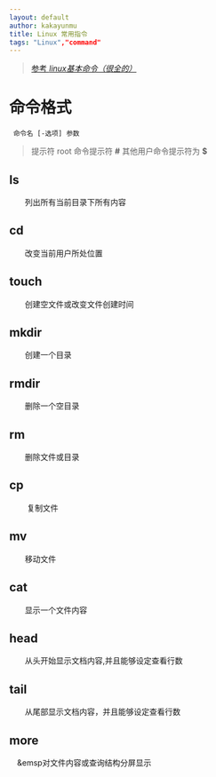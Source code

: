 ```yaml
---
layout: default
author: kakayunmu
title: Linux 常用指令
tags: "Linux","command"
---
```


> [参考 *linux基本命令（很全的）*](http://blog.csdn.net/lykangjia/article/details/11655887)

# 命令格式

` 命令名 [-选项] 参数`

>提示符 root 命令提示符 **#** 其他用户命令提示符为 **$**

## ls

&emsp;&emsp;列出所有当前目录下所有内容

## cd

&emsp;&emsp;改变当前用户所处位置

## touch

&emsp;&emsp;创建空文件或改变文件创建时间

## mkdir

&emsp;&emsp;创建一个目录

## rmdir

&emsp;&emsp;删除一个空目录

## rm

&emsp;&emsp;删除文件或目录

## cp

&emsp;&emsp; 复制文件

## mv

&emsp;&emsp;移动文件

## cat

&emsp;&emsp;显示一个文件内容

## head

&emsp;&emsp;从头开始显示文档内容,并且能够设定查看行数

## tail

&emsp;&emsp;从尾部显示文档内容，并且能够设定查看行数

## more

&emsp;&emsp对文件内容或查询结构分屏显示